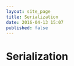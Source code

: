 ```yaml
---
layout: site_page
title: Serialization
date: 2016-04-13 15:07
published: false
---
```


Serialization
=============
